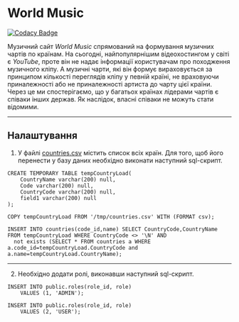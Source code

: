 # World Music

[![Codacy Badge](https://api.codacy.com/project/badge/Grade/a4817686a9dd4d4ba780caa95a77f08d)](https://app.codacy.com/app/VolodymyrBalamut/WorldMusic?utm_source=github.com&utm_medium=referral&utm_content=VolodymyrBalamut/WorldMusic&utm_campaign=Badge_Grade_Dashboard)

Музичний сайт *World Music* спрямований на формування музичних чартів по країнам. На сьогодні, найпопулярнішим відеохостингом у світі є _YouTube_, проте він не надає інформації користувачам про походження музичного кліпу. А музичні чарти, які він формує вираховується за принципом кількості переглядів кліпу у певній країні, не враховуючи приналежності або не приналежності артиста до чарту цієї країни. Через це ми спостерігаємо, що у багатьох країнах лідерами чартів є співаки інших держав. Як наслідок, власні співаки не можуть стати відомими.

---

## Налаштування

1. У файлі [countries.csv]("https://github.com/VolodymyrBalamut/WorldMusic/blob/master/countries.csv") містить список всіх країн. Для того, щоб його перенести у базу даних необхідно виконати наступний sql-скрипт. 
```sql92
CREATE TEMPORARY TABLE tempCountryLoad(
    CountryName varchar(200) null,
    Code varchar(200) null,
    CountryCode varchar(200) null,
    field1 varchar(200) null
);

COPY tempCountryLoad FROM '/tmp/countries.csv' WITH (FORMAT csv);

INSERT INTO countries(code_id,name) SELECT CountryCode,CountryName FROM tempCountryLoad WHERE CountryCode <> '\N' AND 
  not exists (SELECT * FROM countries a WHERE a.code_id=tempCountryLoad.CountryCode and a.name=tempCountryLoad.CountryName);
```
___
2. Необхідно додати ролі, виконавши наступний sql-скрипт.
```sql92
INSERT INTO public.roles(role_id, role)
    VALUES (1, 'ADMIN');

INSERT INTO public.roles(role_id, role)
    VALUES (2, 'USER');
```
